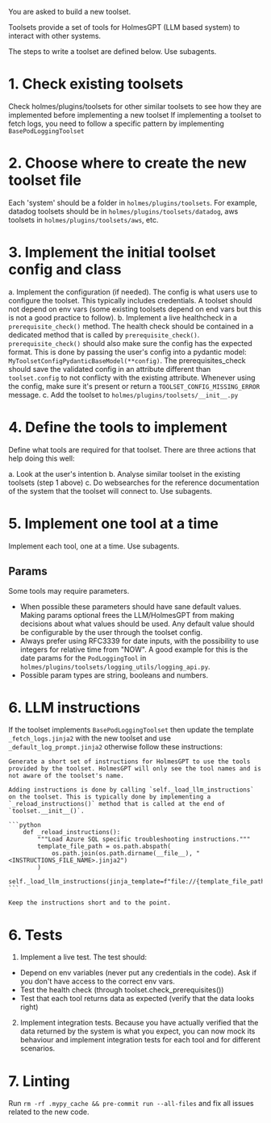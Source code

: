 You are asked to build a new toolset.

Toolsets provide a set of tools for HolmesGPT (LLM based system) to interact with other systems.

The steps to write a toolset are defined below. Use subagents.

# 1. Check existing toolsets

Check holmes/plugins/toolsets for other similar toolsets to see how they are implemented before implementing a new toolset
If implementing a toolset to fetch logs, you need to follow a specific pattern by implementing `BasePodLoggingToolset`

# 2. Choose where to create the new toolset file

Each 'system' should be a folder in `holmes/plugins/toolsets`.
For example, datadog toolsets should be in `holmes/plugins/toolsets/datadog`, aws toolsets in `holmes/plugins/toolsets/aws`, etc.

# 3. Implement the initial toolset config and class

a. Implement the configuration (if needed). The config is what users use to configure the toolset. This typically includes credentials.
A toolset should not depend on env vars (some existing toolsets depend on end vars but this is not a good practice to follow).
b. Implement a live healthcheck in a `prerequisite_check()` method. The health check should be contained in a dedicated method that is called by `prerequisite_check()`. `prerequisite_check()` should also make sure the config has the expected format. This is done by passing the user's config into a pydantic model: `MyToolsetConfigPydanticBaseModel(**config)`. The prerequisites_check should save the validated config in an attribute different than `toolset.config` to not conflicty with the existing attribute. Whenever using the config, make sure it's present or return a `TOOLSET_CONFIG_MISSING_ERROR` message.
c. Add the toolset to `holmes/plugins/toolsets/__init__.py`

# 4. Define the tools to implement

Define what tools are required for that toolset. There are three actions that help doing this well:

  a. Look at the user's intention
  b. Analyse similar toolset in the existing toolsets (step 1 above)
  c. Do websearches for the reference documentation of the system that the toolset will connect to. Use subagents.

# 5. Implement one tool at a time

Implement each tool, one at a time. Use subagents.

## Params

Some tools may require parameters.

- When possible these parameters should have sane default values. Making params optional frees the LLM/HolmesGPT from making decisions about what values should be used. Any default value should be configurable by the user through the toolset config.
- Always prefer using RFC3339 for date inputs, with the possibility to use integers for relative time from "NOW". A good example for this is the date params for the `PodLoggingTool` in `holmes/plugins/toolsets/logging_utils/logging_api.py`.
- Possible param types are string, booleans and numbers.

# 6. LLM instructions

If the toolset implements `BasePodLoggingToolset` then update the template `_fetch_logs.jinja2` with the new toolset and use `_default_log_prompt.jinja2` otherwise follow these instructions:

    Generate a short set of instructions for HolmesGPT to use the tools provided by the toolset. HolmesGPT will only see the tool names and is not aware of the toolset's name.

    Adding instructions is done by calling `self._load_llm_instructions` on the toolset. This is typically done by implementing a `_reload_instructions()` method that is called at the end of `toolset.__init__()`.

    ```python
        def _reload_instructions():
            """Load Azure SQL specific troubleshooting instructions."""
            template_file_path = os.path.abspath(
                os.path.join(os.path.dirname(__file__), "<INSTRUCTIONS_FILE_NAME>.jinja2")
            )
            self._load_llm_instructions(jinja_template=f"file://{template_file_path}")
    ```

    Keep the instructions short and to the point.

# 6. Tests

1. Implement a live test. The test should:
  - Depend on env variables (never put any credentials in the code). Ask if you don't have access to the correct env vars.
  - Test the health check (through toolset.check_prerequisites())
  - Test that each tool returns data as expected (verify that the data looks right)
2. Implement integration tests. Because you have actually verified that the data returned by the system is what you expect, you can now mock its behaviour and implement integration tests for each tool and for different scenarios.

# 7. Linting

Run `rm -rf .mypy_cache && pre-commit run --all-files` and fix all issues related to the new code.
